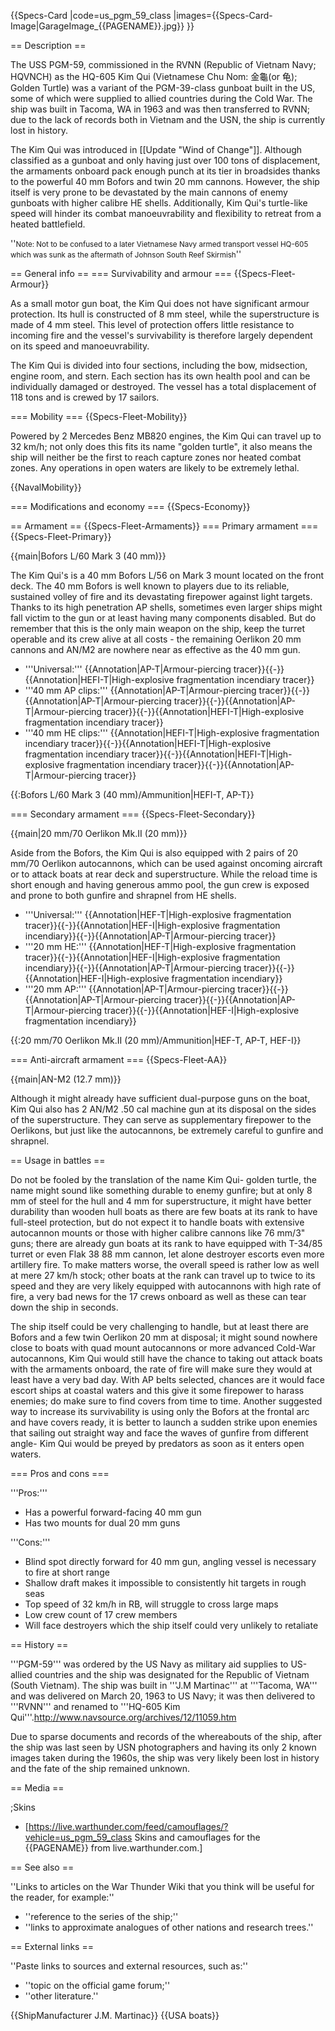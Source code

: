 {{Specs-Card
|code=us_pgm_59_class
|images={{Specs-Card-Image|GarageImage_{{PAGENAME}}.jpg}}
}}

== Description ==
<!-- ''In the first part of the description, cover the history of the ship's creation and military application. In the second part, tell the reader about using this ship in the game. Add a screenshot: if a beginner player has a hard time remembering vehicles by name, a picture will help them identify the ship in question.'' -->
The USS PGM-59, commissioned in the RVNN (Republic of Vietnam Navy; HQVNCH) as the HQ-605 Kim Qui (Vietnamese Chu Nom: 金龜(or 龟); Golden Turtle) was a variant of the PGM-39-class gunboat built in the US, some of which were supplied to allied countries during the Cold War. The ship was built in Tacoma, WA in 1963 and was then transferred to RVNN; due to the lack of records both in Vietnam and the USN, the ship is currently lost in history.

The Kim Qui was introduced in [[Update "Wind of Change"]]. Although classified as a gunboat and only having just over 100 tons of displacement, the armaments onboard pack enough punch at its tier in broadsides thanks to the powerful 40 mm Bofors and twin 20 mm cannons. However, the ship itself is very prone to be devastated by the main cannons of enemy gunboats with higher calibre HE shells. Additionally, Kim Qui's turtle-like speed will hinder its combat manoeuvrability and flexibility to retreat from a heated battlefield.

''<small>Note: Not to be confused to a later Vietnamese Navy armed transport vessel HQ-605 which was sunk as the aftermath of Johnson South Reef Skirmish</small>''

== General info ==
=== Survivability and armour ===
{{Specs-Fleet-Armour}}
<!-- ''Talk about the vehicle's armour. Note the most well-defended and most vulnerable zones, e.g. the ammo magazine. Evaluate the composition of components and assemblies responsible for movement and manoeuvrability. Evaluate the survivability of the primary and secondary armaments separately. Don't forget to mention the size of the crew, which plays an important role in fleet mechanics. Save tips on preserving survivability for the "Usage in battles" section. If necessary, use a graphical template to show the most well-protected or most vulnerable points in the armour.'' -->
As a small motor gun boat, the Kim Qui does not have significant armour protection. Its hull is constructed of 8 mm steel, while the superstructure is made of 4 mm steel. This level of protection offers little resistance to incoming fire and the vessel's survivability is therefore largely dependent on its speed and manoeuvrability.

The Kim Qui is divided into four sections, including the bow, midsection, engine room, and stern. Each section has its own health pool and can be individually damaged or destroyed. The vessel has a total displacement of 118 tons and is crewed by 17 sailors.

=== Mobility ===
{{Specs-Fleet-Mobility}}
<!-- ''Write about the ship's mobility. Evaluate its power and manoeuvrability, rudder rerouting speed, stopping speed at full tilt, with its maximum forward and reverse speed.'' -->
Powered by 2 Mercedes Benz MB820 engines, the Kim Qui can travel up to 32 km/h; not only does this fits its name "golden turtle", it also means the ship will neither be the first to reach capture zones nor heated combat zones. Any operations in open waters are likely to be extremely lethal.

{{NavalMobility}}

=== Modifications and economy ===
{{Specs-Economy}}

== Armament ==
{{Specs-Fleet-Armaments}}
=== Primary armament ===
{{Specs-Fleet-Primary}}
<!-- ''Provide information about the characteristics of the primary armament. Evaluate their efficacy in battle based on their reload speed, ballistics and the capacity of their shells. Add a link to the main article about the weapon: <code><nowiki>{{main|Weapon name (calibre)}}</nowiki></code>. Broadly describe the ammunition available for the primary armament, and provide recommendations on how to use it and which ammunition to choose.'' -->
{{main|Bofors L/60 Mark 3 (40 mm)}}

The Kim Qui's is a 40 mm Bofors L/56 on Mark 3 mount located on the front deck. The 40 mm Bofors is well known to players due to its reliable, sustained volley of fire and its devastating firepower against light targets. Thanks to its high penetration AP shells, sometimes even larger ships might fall victim to the gun or at least having many components disabled. But do remember that this is the only main weapon on the ship, keep the turret operable and its crew alive at all costs - the remaining Oerlikon 20 mm cannons and AN/M2 are nowhere near as effective as the 40 mm gun.

* '''Universal:''' {{Annotation|AP-T|Armour-piercing tracer}}{{-}}{{Annotation|HEFI-T|High-explosive fragmentation incendiary tracer}}
* '''40 mm AP clips:''' {{Annotation|AP-T|Armour-piercing tracer}}{{-}}{{Annotation|AP-T|Armour-piercing tracer}}{{-}}{{Annotation|AP-T|Armour-piercing tracer}}{{-}}{{Annotation|HEFI-T|High-explosive fragmentation incendiary tracer}}
* '''40 mm HE clips:''' {{Annotation|HEFI-T|High-explosive fragmentation incendiary tracer}}{{-}}{{Annotation|HEFI-T|High-explosive fragmentation incendiary tracer}}{{-}}{{Annotation|HEFI-T|High-explosive fragmentation incendiary tracer}}{{-}}{{Annotation|AP-T|Armour-piercing tracer}}

{{:Bofors L/60 Mark 3 (40 mm)/Ammunition|HEFI-T, AP-T}}

=== Secondary armament ===
{{Specs-Fleet-Secondary}}
<!-- ''Some ships are fitted with weapons of various calibres. Secondary armaments are defined as weapons chosen with the control <code>Select secondary weapon</code>. Evaluate the secondary armaments and give advice on how to use them. Describe the ammunition available for the secondary armament. Provide recommendations on how to use them and which ammunition to choose. Remember that any anti-air armament, even heavy calibre weapons, belong in the next section. If there is no secondary armament, remove this section.'' -->
{{main|20 mm/70 Oerlikon Mk.II (20 mm)}}

Aside from the Bofors, the Kim Qui is also equipped with 2 pairs of 20 mm/70 Oerlikon autocannons, which can be used against oncoming aircraft or to attack boats at rear deck and superstructure. While the reload time is short enough and having generous ammo pool, the gun crew is exposed and prone to both gunfire and shrapnel from HE shells.

* '''Universal:''' {{Annotation|HEF-T|High-explosive fragmentation tracer}}{{-}}{{Annotation|HEF-I|High-explosive fragmentation incendiary}}{{-}}{{Annotation|AP-T|Armour-piercing tracer}}
* '''20 mm HE:''' {{Annotation|HEF-T|High-explosive fragmentation tracer}}{{-}}{{Annotation|HEF-I|High-explosive fragmentation incendiary}}{{-}}{{Annotation|AP-T|Armour-piercing tracer}}{{-}}{{Annotation|HEF-I|High-explosive fragmentation incendiary}}
* '''20 mm AP:''' {{Annotation|AP-T|Armour-piercing tracer}}{{-}}{{Annotation|AP-T|Armour-piercing tracer}}{{-}}{{Annotation|AP-T|Armour-piercing tracer}}{{-}}{{Annotation|HEF-I|High-explosive fragmentation incendiary}}

{{:20 mm/70 Oerlikon Mk.II (20 mm)/Ammunition|HEF-T, AP-T, HEF-I}}

=== Anti-aircraft armament ===
{{Specs-Fleet-AA}}
<!-- ''An important part of the ship's armament responsible for air defence. Anti-aircraft armament is defined by the weapon chosen with the control <code>Select anti-aircraft weapons</code>. Talk about the ship's anti-air cannons and machine guns, the number of guns and their positions, their effective range, and about their overall effectiveness – including against surface targets. If there are no anti-aircraft armaments, remove this section.'' -->
{{main|AN-M2 (12.7 mm)}}

Although it might already have sufficient dual-purpose guns on the boat, Kim Qui also has 2 AN/M2 .50 cal machine gun at its disposal on the sides of the superstructure. They can serve as supplementary firepower to the Oerlikons, but just like the autocannons, be extremely careful to gunfire and shrapnel.

== Usage in battles ==
<!-- ''Describe the technique of using this ship, the characteristics of her use in a team and tips on strategy. Abstain from writing an entire guide – don't try to provide a single point of view, but give the reader food for thought. Talk about the most dangerous opponents for this vehicle and provide recommendations on fighting them. If necessary, note the specifics of playing with this vehicle in various modes (AB, RB, SB).'' -->
Do not be fooled by the translation of the name Kim Qui- golden turtle, the name might sound like something durable to enemy gunfire; but at only 8 mm of steel for the hull and 4 mm for superstructure, it might have better durability than wooden hull boats as there are few boats at its rank to have full-steel protection, but do not expect it to handle boats with extensive autocannon mounts or those with higher calibre cannons like 76 mm/3" guns; there are already gun boats at its rank to have equipped with T-34/85 turret or even Flak 38 88 mm cannon, let alone destroyer escorts even more artillery fire. To make matters worse, the overall speed is rather low as well at mere 27 km/h stock; other boats at the rank can travel up to twice to its speed and they are very likely equipped with autocannons with high rate of fire, a very bad news for the 17 crews onboard as well as these can tear down the ship in seconds.

The ship itself could be very challenging to handle, but at least there are Bofors and a few twin Oerlikon 20 mm at disposal; it might sound nowhere close to boats with quad mount autocannons or more advanced Cold-War autocannons, Kim Qui would still have the chance to taking out attack boats with the armaments onboard, the rate of fire will make sure they would at least have a very bad day. With AP belts selected, chances are it would face escort ships at coastal waters and this give it some firepower to harass enemies; do make sure to find covers from time to time. Another suggested way to increase its survivability is using only the Bofors at the frontal arc and have covers ready, it is better to launch a sudden strike upon enemies that sailing out straight way and face the waves of gunfire from different angle- Kim Qui would be preyed by predators as soon as it enters open waters.

=== Pros and cons ===
<!-- ''Summarise and briefly evaluate the vehicle in terms of its characteristics and combat effectiveness. Mark its pros and cons in the bulleted list. Try not to use more than 6 points for each of the characteristics. Avoid using categorical definitions such as "bad", "good" and the like - use substitutions with softer forms such as "inadequate" and "effective".'' -->

'''Pros:'''

* Has a powerful forward-facing 40 mm gun
* Has two mounts for dual 20 mm guns

'''Cons:'''

* Blind spot directly forward for 40 mm gun, angling vessel is necessary to fire at short range
* Shallow draft makes it impossible to consistently hit targets in rough seas
* Top speed of 32 km/h in RB, will struggle to cross large maps
* Low crew count of 17 crew members
* Will face destroyers which the ship itself could very unlikely to retaliate

== History ==
<!-- ''Describe the history of the creation and combat usage of the ship in more detail than in the introduction. If the historical reference turns out to be too long, take it to a separate article, taking a link to the article about the ship and adding a block "/History" (example: <nowiki>https://wiki.warthunder.com/(Ship-name)/History</nowiki>) and add a link to it here using the <code>main</code> template. Be sure to reference text and sources by using <code><nowiki><ref></ref></nowiki></code>, as well as adding them at the end of the article with <code><nowiki><references /></nowiki></code>. This section may also include the ship's dev blog entry (if applicable) and the in-game encyclopedia description (under <code><nowiki>=== In-game description ===</nowiki></code>, also if applicable).'' -->
'''PGM-59''' was ordered by the US Navy as military aid supplies to US-allied countries and the ship was designated for the Republic of Vietnam (South Vietnam). The ship was built in '''J.M Martinac''' at '''Tacoma, WA''' and was delivered on March 20, 1963 to US Navy; it was then delivered to '''RVNN''' and renamed to '''HQ-605 Kim Qui'''.<ref>http://www.navsource.org/archives/12/11059.htm</ref>

Due to sparse documents and records of the whereabouts of the ship, after the ship was last seen by USN photographers and having its only 2 known images taken during the 1960s, the ship was very likely been lost in history and the fate of the ship remained unknown.

== Media ==
<!-- ''Excellent additions to the article would be video guides, screenshots from the game, and photos.'' -->

;Skins

* [https://live.warthunder.com/feed/camouflages/?vehicle=us_pgm_59_class Skins and camouflages for the {{PAGENAME}} from live.warthunder.com.]

== See also ==
<!-- ''Links to articles on the War Thunder Wiki that you think will be useful for the reader, for example:''
* ''reference to the series of the ship;''
* ''links to approximate analogues of other nations and research trees.'' -->
''Links to articles on the War Thunder Wiki that you think will be useful for the reader, for example:''

* ''reference to the series of the ship;''
* ''links to approximate analogues of other nations and research trees.''

== External links ==
<!-- ''Paste links to sources and external resources, such as:''
* ''topic on the official game forum;''
* ''other literature.'' -->
''Paste links to sources and external resources, such as:''

* ''topic on the official game forum;''
* ''other literature.''

{{ShipManufacturer J.M. Martinac}}
{{USA boats}}